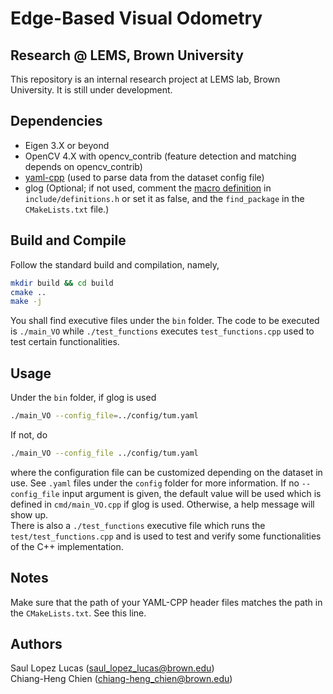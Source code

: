 # Edge-Based Visual Odometry 
## Research @ LEMS, Brown University
This repository is an internal research project at LEMS lab, Brown University. It is still under development. 

## Dependencies
* Eigen 3.X or beyond
* OpenCV 4.X with opencv_contrib (feature detection and matching depends on opencv_contrib)
* [yaml-cpp](https://github.com/jbeder/yaml-cpp) (used to parse data from the dataset config file)
* glog (Optional; if not used, comment the [macro definition](https://github.com/C-H-Chien/Edge_Based_Visual_Odometry/blob/main/include/definitions.h#L2) in ``include/definitions.h`` or set it as false, and the ``find_package`` in the ``CMakeLists.txt`` file.)

## Build and Compile
Follow the standard build and compilation, namely, 
```bash
mkdir build && cd build
cmake ..
make -j
```
You shall find executive files under the ``bin`` folder. The code to be executed is ``./main_VO`` while ``./test_functions`` executes ``test_functions.cpp`` used to test certain functionalities.

## Usage
Under the ``bin`` folder, if glog is used
```bash
./main_VO --config_file=../config/tum.yaml
```
If not, do
```bash
./main_VO --config_file ../config/tum.yaml
```
where the configuration file can be customized depending on the dataset in use. See ``.yaml`` files under the ``config`` folder for more information. If no ``--config_file`` input argument is given, the default value will be used which is defined in ``cmd/main_VO.cpp`` if glog is used. Otherwise, a help message will show up. <br />
There is also a ``./test_functions`` executive file which runs the ``test/test_functions.cpp`` and is used to test and verify some functionalities of the C++ implementation.

## Notes
Make sure that the path of your YAML-CPP header files matches the path in the ``CMakeLists.txt``. See this line.

## Authors
Saul Lopez Lucas (saul_lopez_lucas@brown.edu) <br />
Chiang-Heng Chien (chiang-heng_chien@brown.edu)